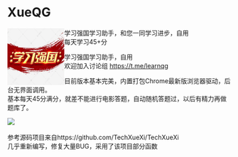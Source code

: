 # XueQG
<div>
  <img width="128" height="128" align="left" src="./img/Icon.png" alt="XueQG"/>
  <p>学习强国学习助手，和您一同学习进步，自用<br>
  每天学习45+分
  </p>
</div>

学习强国学习助手，自用<br>
欢迎加入讨论组
https://t.me/learnqg

目前版本基本完美，内置打包Chrome最新版浏览器驱动，后台无界面调用。<br>
基本每天45分满分，就差不能进行电影答题，自动随机答题过，以后有精力再做题库了。

<img src="https://raw.githubusercontent.com/imkenf/Xue/main/0001.jpg" width="65%">

参考源码项目来自https://github.com/TechXueXi/TechXueXi <br>
几乎重新编写，修复大量BUG，采用了该项目部分函数<br>
